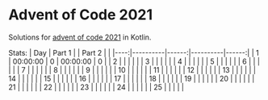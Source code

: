 # Advent of Code 2021

Solutions for [advent of code 2021](https://adventofcode.com/2021) in Kotlin.

Stats:
| Day |  Part 1  |       |  Part 2  |       |
|----:|----------|------:|----------|------:|
|  1  | 00:00:00 |     0 | 00:00:00 |     0 |
|  2  |          |       |          |       |
|  3  |          |       |          |       |
|  4  |          |       |          |       |
|  5  |          |       |          |       |
|  6  |          |       |          |       |
|  7  |          |       |          |       |
|  8  |          |       |          |       |
|  9  |          |       |          |       |
| 10  |          |       |          |       |
| 11  |          |       |          |       |
| 12  |          |       |          |       |
| 13  |          |       |          |       |
| 14  |          |       |          |       |
| 15  |          |       |          |       |
| 16  |          |       |          |       |
| 17  |          |       |          |       |
| 18  |          |       |          |       |
| 19  |          |       |          |       |
| 20  |          |       |          |       |
| 21  |          |       |          |       |
| 22  |          |       |          |       |
| 23  |          |       |          |       |
| 24  |          |       |          |       |
| 25  |          |       |          |       |
